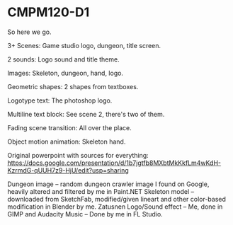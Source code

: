 # CMPM120-D1


So here we go.

3+ Scenes: Game studio logo, dungeon, title screen.

2 sounds: Logo sound and title theme.

Images: Skeleton, dungeon, hand, logo.

Geometric shapes: 2 shapes from textboxes.

Logotype text: The photoshop logo.

Multiline text block: See scene 2, there's two of them.

Fading scene transition: All over the place.

Object motion animation: Skeleton hand.

Original powerpoint with sources for everything:
https://docs.google.com/presentation/d/1b7jgtfb8MXbtMkKkfLm4wKdH-KzrmdG-qUUH7z9-HjU/edit?usp=sharing

Dungeon image – random dungeon crawler image I found on Google, heavily altered and filtered by me in Paint.NET
Skeleton model – downloaded from SketchFab, modified/given lineart and other color-based modification in Blender by me.
Zatusnen Logo/Sound effect – Me, done in GIMP and Audacity
Music – Done by me in FL Studio.
